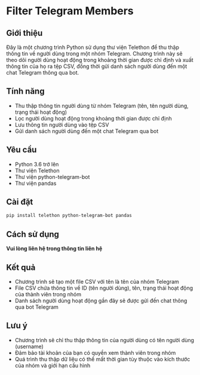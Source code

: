 ﻿# Filter Telegram Members

## Giới thiệu
Đây là một chương trình Python sử dụng thư viện Telethon để thu thập thông tin về người dùng trong một nhóm Telegram. Chương trình này sẽ theo dõi người dùng hoạt động trong khoảng thời gian được chỉ định và xuất thông tin của họ ra tệp CSV, đồng thời gửi danh sách người dùng đến một chat Telegram thông qua bot.

## Tính năng
- Thu thập thông tin người dùng từ nhóm Telegram (tên, tên người dùng, trạng thái hoạt động)
- Lọc người dùng hoạt động trong khoảng thời gian được chỉ định
- Lưu thông tin người dùng vào tệp CSV
- Gửi danh sách người dùng đến một chat Telegram qua bot

## Yêu cầu
- Python 3.6 trở lên
- Thư viện Telethon
- Thư viện python-telegram-bot
- Thư viện pandas

## Cài đặt
```bash
pip install telethon python-telegram-bot pandas
```

## Cách sử dụng
**Vui lòng liên hệ trong thông tin liên hệ**

## Kết quả
- Chương trình sẽ tạo một file CSV với tên là tên của nhóm Telegram
- File CSV chứa thông tin về ID (tên người dùng), tên, trạng thái hoạt động của thành viên trong nhóm
- Danh sách người dùng hoạt động gần đây sẽ được gửi đến chat thông qua bot Telegram

## Lưu ý
- Chương trình sẽ chỉ thu thập thông tin của người dùng có tên người dùng (username)
- Đảm bảo tài khoản của bạn có quyền xem thành viên trong nhóm
- Quá trình thu thập dữ liệu có thể mất thời gian tùy thuộc vào kích thước của nhóm và giới hạn cấu hình
